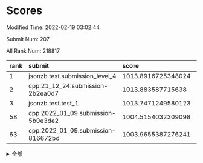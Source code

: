 # Scores

Modified Time: 2022-02-19 03:02:44

Submit Num: 207

All Rank Num: 218817

| rank |               submit               |       score        |       sigma        | pk_num |
| :--- | :--------------------------------- | :----------------- | :----------------- | :----- |
| 1    | jsonzb.test.submission_level_4     | 1013.8916725348024 | 0.8040829369597283 | 4226   |
| 2    | cpp.21_12_24.submission-2b2ea0d7   | 1013.883587715638  | 0.831382298281763  | 4228   |
| 3    | jsonzb.test.test_1                 | 1013.7471249580123 | 0.8228979487998275 | 4224   |
| 58   | cpp.2022_01_09.submission-5b0e3de2 | 1004.5154032309098 | 0.7194436595808328 | 4232   |
| 63   | cpp.2022_01_09.submission-816672bd | 1003.9655387276241 | 0.7143874111922672 | 4228   |


<details>
<summary>全部</summary>

| rank |                 submit                 |       score        |       sigma        | pk_num |
| :--- | :------------------------------------- | :----------------- | :----------------- | :----- |
| 1    | jsonzb.test.submission_level_4         | 1013.8916725348024 | 0.8040829369597283 | 4226   |
| 2    | cpp.21_12_24.submission-2b2ea0d7       | 1013.883587715638  | 0.831382298281763  | 4228   |
| 3    | jsonzb.test.test_1                     | 1013.7471249580123 | 0.8228979487998275 | 4224   |
| 4    | gobigger.level_3.submission_level_3_8  | 1011.4436254347673 | 0.8102291920893816 | 4233   |
| 5    | gobigger.level_3.submission_level_3_0  | 1011.4028645587503 | 0.7749062999638351 | 4232   |
| 6    | gobigger.level_3.submission_level_3_15 | 1011.3604006841111 | 0.8098447876103214 | 4229   |
| 7    | gobigger.level_3.submission_level_3_11 | 1011.3283679671151 | 0.7543120914169061 | 4227   |
| 8    | gobigger.level_3.submission_level_3_25 | 1011.3261972556054 | 0.7946529079043817 | 4233   |
| 9    | gobigger.level_3.submission_level_3_10 | 1011.113488283434  | 0.7694245556437884 | 4227   |
| 10   | gobigger.level_3.submission_level_3_32 | 1011.0798060623588 | 0.7870135642732912 | 4225   |
| 11   | gobigger.level_3.submission_level_3_2  | 1010.9774090958417 | 0.7804039994822244 | 4230   |
| 12   | gobigger.level_3.submission_level_3_7  | 1010.8599820788279 | 0.7877532142195125 | 4229   |
| 13   | gobigger.level_3.submission_level_3_20 | 1010.8391481582759 | 0.7478047626256878 | 4224   |
| 14   | gobigger.level_3.submission_level_3_19 | 1010.808071379714  | 0.7513624204502766 | 4224   |
| 15   | gobigger.level_3.submission_level_3_33 | 1010.7987380099014 | 0.7868116410667418 | 4227   |
| 16   | gobigger.level_3.submission_level_3_27 | 1010.6882624460243 | 0.7667690757557667 | 4225   |
| 17   | gobigger.level_3.submission_level_3_13 | 1010.6881500844615 | 0.7555081708206153 | 4230   |
| 18   | gobigger.level_3.submission_level_3_16 | 1010.6861551920957 | 0.7611502736870042 | 4227   |
| 19   | gobigger.level_3.submission_level_3_12 | 1010.6446047453506 | 0.7654369459526007 | 4227   |
| 20   | gobigger.level_3.submission_level_3_4  | 1010.541637396609  | 0.7627762875478873 | 4228   |
| 21   | gobigger.level_3.submission_level_3_34 | 1010.4728502971678 | 0.7496304816714433 | 4224   |
| 22   | gobigger.level_3.submission_level_3_26 | 1010.4248501556976 | 0.7605930063072196 | 4224   |
| 23   | gobigger.level_3.submission_level_3_44 | 1010.383513139133  | 0.7472832500278819 | 4228   |
| 24   | gobigger.level_3.submission_level_3_29 | 1010.380480466278  | 0.7394664752721226 | 4232   |
| 25   | gobigger.level_3.submission_level_3_6  | 1010.330320668904  | 0.7648902485847605 | 4230   |
| 26   | gobigger.level_3.submission_level_3_48 | 1010.300447714834  | 0.7673287111242154 | 4225   |
| 27   | gobigger.level_3.submission_level_3_47 | 1010.2260994686093 | 0.7499273987246532 | 4227   |
| 28   | gobigger.level_3.submission_level_3_14 | 1010.200731013708  | 0.7519631258400754 | 4227   |
| 29   | gobigger.level_3.submission_level_3_9  | 1010.145515868765  | 0.7589596961753922 | 4232   |
| 30   | gobigger.level_3.submission_level_3_5  | 1010.087774854371  | 0.7843670535651116 | 4229   |
| 31   | gobigger.level_3.submission_level_3_45 | 1010.0102075765656 | 0.7605548867836471 | 4231   |
| 32   | gobigger.level_3.submission_level_3_1  | 1010.0081686545062 | 0.7821667828419566 | 4227   |
| 33   | gobigger.level_3.submission_level_3_28 | 1009.993437672545  | 0.7704147204033032 | 4229   |
| 34   | gobigger.level_3.submission_level_3_37 | 1009.9723710887685 | 0.7617230006352173 | 4228   |
| 35   | gobigger.level_3.submission_level_3_21 | 1009.9480588476695 | 0.7500192890302307 | 4228   |
| 36   | gobigger.level_3.submission_level_3_39 | 1009.8421246416146 | 0.7416795444867771 | 4230   |
| 37   | gobigger.level_3.submission_level_3_46 | 1009.7990631459642 | 0.7466076995079443 | 4229   |
| 38   | gobigger.level_3.submission_level_3_43 | 1009.6203685225337 | 0.7814482506293308 | 4222   |
| 39   | gobigger.level_3.submission_level_3_40 | 1009.6178790934156 | 0.7639969339927455 | 4227   |
| 40   | gobigger.level_3.submission_level_3_23 | 1009.5273929354205 | 0.7310283454088896 | 4227   |
| 41   | gobigger.level_3.submission_level_3_24 | 1009.5126898146355 | 0.7529659152561374 | 4226   |
| 42   | gobigger.level_3.submission_level_3_17 | 1009.5075995885339 | 0.7744098996695753 | 4231   |
| 43   | gobigger.level_3.submission_level_3_30 | 1009.3690997438217 | 0.762054249528574  | 4229   |
| 44   | gobigger.level_3.submission_level_3_38 | 1009.342338058065  | 0.7551206328153811 | 4224   |
| 45   | gobigger.level_3.submission_level_3_22 | 1009.1237115757771 | 0.7463599670326436 | 4228   |
| 46   | gobigger.level_3.submission_level_3_35 | 1009.1030149209743 | 0.7524335000795569 | 4229   |
| 47   | gobigger.level_3.submission_level_3_31 | 1009.0248339983542 | 0.744661527804211  | 4225   |
| 48   | gobigger.level_3.submission_level_3_36 | 1008.9471076854868 | 0.7453060700219074 | 4228   |
| 49   | gobigger.level_3.submission_level_3_3  | 1008.8980221245424 | 0.7325302837661092 | 4233   |
| 50   | gobigger.level_3.submission_level_3_42 | 1008.7911819721713 | 0.7388009315346374 | 4230   |
| 51   | gobigger.level_3.submission_level_3_18 | 1008.5900133846516 | 0.7431107800555511 | 4229   |
| 52   | gobigger.level_3.submission_level_3_41 | 1008.5665206377611 | 0.7742541310573848 | 4224   |
| 53   | gobigger.level_3.submission_level_3_49 | 1008.4313387525328 | 0.7359977780405633 | 4225   |
| 54   | gobigger.level_1.submission_level_1_18 | 1005.1354025302866 | 0.7151287423038171 | 4227   |
| 55   | gobigger.level_1.submission_level_1_6  | 1004.6534820717908 | 0.7190254115697999 | 4230   |
| 56   | gobigger.level_1.submission_level_1_43 | 1004.6441915867372 | 0.7093287839343406 | 4223   |
| 57   | gobigger.level_1.submission_level_1_12 | 1004.5815524147328 | 0.7247668204461273 | 4226   |
| 58   | cpp.2022_01_09.submission-5b0e3de2     | 1004.5154032309098 | 0.7194436595808328 | 4232   |
| 59   | gobigger.level_1.submission_level_1_31 | 1004.2739651243426 | 0.7297073558832702 | 4231   |
| 60   | gobigger.level_1.submission_level_1_38 | 1004.1936840527128 | 0.7185143363269955 | 4228   |
| 61   | gobigger.level_1.submission_level_1_34 | 1004.1897880462092 | 0.7134319551726468 | 4229   |
| 62   | gobigger.level_1.submission_level_1_29 | 1004.1638463369738 | 0.7256363915491459 | 4227   |
| 63   | cpp.2022_01_09.submission-816672bd     | 1003.9655387276241 | 0.7143874111922672 | 4228   |
| 64   | gobigger.level_1.submission_level_1_1  | 1003.878481492641  | 0.7250591188728174 | 4225   |
| 65   | gobigger.level_1.submission_level_1_26 | 1003.8076786884166 | 0.7072397043561036 | 4228   |
| 66   | gobigger.level_1.submission_level_1_21 | 1003.7860446427347 | 0.7263296471477395 | 4225   |
| 67   | gobigger.level_1.submission_level_1_45 | 1003.7737674476956 | 0.7086694224873015 | 4231   |
| 68   | gobigger.level_1.submission_level_1_10 | 1003.7124374561538 | 0.7040693995981683 | 4230   |
| 69   | gobigger.level_1.submission_level_1_11 | 1003.6799868697601 | 0.7135002137390821 | 4228   |
| 70   | gobigger.level_1.submission_level_1_5  | 1003.6669601042724 | 0.7124414141238959 | 4229   |
| 71   | gobigger.level_1.submission_level_1_46 | 1003.638886029314  | 0.7165652694234619 | 4230   |
| 72   | gobigger.level_1.submission_level_1_8  | 1003.6047788832448 | 0.7193410543984105 | 4225   |
| 73   | gobigger.level_1.submission_level_1_3  | 1003.6034624510722 | 0.7094750702080407 | 4229   |
| 74   | gobigger.level_1.submission_level_1_36 | 1003.5998635358058 | 0.7035090397711345 | 4225   |
| 75   | gobigger.level_1.submission_level_1_17 | 1003.5696708441401 | 0.7171954619475409 | 4227   |
| 76   | gobigger.level_1.submission_level_1_35 | 1003.5005111690045 | 0.7149107508479945 | 4233   |
| 77   | gobigger.level_1.submission_level_1_7  | 1003.4369663375918 | 0.7061151552687274 | 4233   |
| 78   | gobigger.level_1.submission_level_1_20 | 1003.3889182662431 | 0.7182316818488699 | 4227   |
| 79   | gobigger.level_1.submission_level_1_44 | 1003.3513670237357 | 0.7269359727790677 | 4228   |
| 80   | gobigger.level_1.submission_level_1_28 | 1003.3022870181223 | 0.7042959636160199 | 4230   |
| 81   | gobigger.level_1.submission_level_1_23 | 1003.2765997268003 | 0.7181281135214239 | 4233   |
| 82   | gobigger.level_1.submission_level_1_0  | 1003.2133559097573 | 0.7241815773962543 | 4232   |
| 83   | gobigger.level_1.submission_level_1_42 | 1003.2091635223398 | 0.7225197058751583 | 4230   |
| 84   | gobigger.level_1.submission_level_1_22 | 1003.152703648769  | 0.7144762004098295 | 4230   |
| 85   | gobigger.level_1.submission_level_1_2  | 1003.1052476996656 | 0.7142137380262563 | 4229   |
| 86   | gobigger.level_1.submission_level_1_40 | 1003.1036933550054 | 0.700047309263293  | 4228   |
| 87   | gobigger.level_1.submission_level_1_41 | 1003.0504417590362 | 0.7090248733127037 | 4227   |
| 88   | gobigger.level_1.submission_level_1_14 | 1003.0330819913283 | 0.7229773360819387 | 4227   |
| 89   | gobigger.level_1.submission_level_1_30 | 1002.9787750387146 | 0.7073629908108064 | 4225   |
| 90   | gobigger.level_1.submission_level_1_27 | 1002.9787637271572 | 0.7098735170029763 | 4225   |
| 91   | gobigger.level_1.submission_level_1_24 | 1002.9644285343571 | 0.7017169177399463 | 4226   |
| 92   | gobigger.level_1.submission_level_1_47 | 1002.9412131672761 | 0.7163600905709763 | 4227   |
| 93   | gobigger.level_1.submission_level_1_25 | 1002.9219267528156 | 0.7221658377404793 | 4232   |
| 94   | gobigger.level_1.submission_level_1_32 | 1002.9043989791815 | 0.7203769594080129 | 4221   |
| 95   | gobigger.level_1.submission_level_1_13 | 1002.834721102218  | 0.7173375193569648 | 4228   |
| 96   | gobigger.level_1.submission_level_1_33 | 1002.7026469682469 | 0.7194839760202792 | 4228   |
| 97   | gobigger.level_1.submission_level_1_15 | 1002.6550855935594 | 0.7122853147963055 | 4233   |
| 98   | gobigger.level_1.submission_level_1_37 | 1002.5872370283945 | 0.7330684367079131 | 4227   |
| 99   | gobigger.level_1.submission_level_1_16 | 1002.5871742521517 | 0.7257416740563913 | 4228   |
| 100  | gobigger.level_1.submission_level_1_9  | 1002.5686642679184 | 0.7113234102345073 | 4230   |
| 101  | gobigger.level_1.submission_level_1_49 | 1002.2144070431167 | 0.7136535041625683 | 4231   |
| 102  | gobigger.level_1.submission_level_1_39 | 1002.1840981484843 | 0.723129674019377  | 4230   |
| 103  | gobigger.level_1.submission_level_1_48 | 1002.179469323623  | 0.7234647546331004 | 4234   |
| 104  | gobigger.level_1.submission_level_1_4  | 1001.9838137896037 | 0.7166640168013843 | 4229   |
| 105  | gobigger.level_1.submission_level_1_19 | 1001.6560946078279 | 0.7015631977239394 | 4228   |
| 106  | gobigger.random.submission_random_35   | 997.3255992792134  | 0.7133483804278484 | 4230   |
| 107  | gobigger.random.submission_random_9    | 996.9388110148948  | 0.7040800779766782 | 4231   |
| 108  | gobigger.random.submission_random_37   | 996.8659763966447  | 0.699956847649778  | 4229   |
| 109  | gobigger.random.submission_random_32   | 996.7379295790342  | 0.7002881842635891 | 4230   |
| 110  | gobigger.random.submission_random_16   | 996.6107754431837  | 0.702488211151118  | 4233   |
| 111  | gobigger.random.submission_random_41   | 996.5962564470062  | 0.7148305565615565 | 4228   |
| 112  | gobigger.random.submission_random_49   | 996.5452589716814  | 0.7030976239681318 | 4228   |
| 113  | gobigger.random.submission_random_12   | 996.4150845918465  | 0.7044226979653473 | 4226   |
| 114  | gobigger.random.submission_random_4    | 996.3668114451946  | 0.7247315694080233 | 4232   |
| 115  | gobigger.random.submission_random_45   | 996.3610213582666  | 0.7166224976166555 | 4229   |
| 116  | gobigger.random.submission_random_38   | 996.2568874483549  | 0.7097087994560088 | 4228   |
| 117  | gobigger.random.submission_random_29   | 996.2422159384344  | 0.7034185102887948 | 4226   |
| 118  | gobigger.random.submission_random_6    | 996.2251741837919  | 0.7053012483534125 | 4227   |
| 119  | gobigger.random.submission_random_5    | 996.2167789269828  | 0.7036182295519228 | 4225   |
| 120  | gobigger.random.submission_random_18   | 996.1869491269085  | 0.7077507785288615 | 4226   |
| 121  | gobigger.random.submission_random_1    | 996.1732244707133  | 0.7038303509745439 | 4231   |
| 122  | gobigger.random.submission_random_36   | 996.1628373965084  | 0.7008053292981673 | 4228   |
| 123  | gobigger.random.submission_random_14   | 996.1586041247765  | 0.7041158190115046 | 4228   |
| 124  | gobigger.random.submission_random_20   | 996.1164140885753  | 0.7173653535018794 | 4225   |
| 125  | gobigger.random.submission_random_25   | 996.0689924540096  | 0.7012336503939188 | 4228   |
| 126  | gobigger.random.submission_random_30   | 996.0471812227852  | 0.7087565130367687 | 4232   |
| 127  | gobigger.random.submission_random_27   | 996.0389283744577  | 0.7209921033502413 | 4234   |
| 128  | gobigger.random.submission_random_21   | 995.9790801552504  | 0.7113234381907111 | 4230   |
| 129  | gobigger.random.submission_random_23   | 995.9623861213703  | 0.7196391502483761 | 4231   |
| 130  | gobigger.random.submission_random_13   | 995.9386418071539  | 0.7247927371937956 | 4227   |
| 131  | gobigger.random.submission_random_47   | 995.9316001044014  | 0.7079019905501814 | 4229   |
| 132  | gobigger.random.submission_random_24   | 995.9123338020971  | 0.7114013409229134 | 4227   |
| 133  | gobigger.random.submission_random_7    | 995.9096984007748  | 0.7239992258798371 | 4231   |
| 134  | gobigger.random.submission_random_40   | 995.8469787130389  | 0.712365371053922  | 4232   |
| 135  | gobigger.random.submission_random_39   | 995.8466082476459  | 0.733816996678261  | 4228   |
| 136  | gobigger.random.submission_random_10   | 995.7522390860432  | 0.7134617542566812 | 4231   |
| 137  | gobigger.random.submission_random_28   | 995.665229183807   | 0.7084049941927613 | 4228   |
| 138  | gobigger.random.submission_random_33   | 995.6608176666989  | 0.7380112810331938 | 4228   |
| 139  | gobigger.random.submission_random_34   | 995.5475947865405  | 0.7135702222457686 | 4232   |
| 140  | gobigger.random.submission_random_48   | 995.5314938811787  | 0.7084258140354492 | 4230   |
| 141  | gobigger.random.submission_random_11   | 995.5251350363218  | 0.7212323786988613 | 4225   |
| 142  | gobigger.random.submission_random_43   | 995.4769188645289  | 0.7157423570865087 | 4226   |
| 143  | gobigger.random.submission_random_44   | 995.405968628115   | 0.6999647392165436 | 4222   |
| 144  | gobigger.random.submission_random_46   | 995.4017418297478  | 0.7213154074434315 | 4225   |
| 145  | gobigger.random.submission_random_22   | 995.3924759480541  | 0.6995283639145162 | 4228   |
| 146  | gobigger.random.submission_random_8    | 995.3892501627328  | 0.6987526299805303 | 4231   |
| 147  | gobigger.random.submission_random_26   | 995.3296789089034  | 0.7198506872864624 | 4229   |
| 148  | gobigger.random.submission_random_17   | 995.1794534012745  | 0.7266200867845147 | 4222   |
| 149  | gobigger.random.submission_random_2    | 995.1390345290195  | 0.7052803289941517 | 4226   |
| 150  | gobigger.random.submission_random_0    | 995.1281682008986  | 0.7108912236334741 | 4233   |
| 151  | gobigger.random.submission_random_15   | 995.1173578316852  | 0.7172420646836271 | 4225   |
| 152  | gobigger.random.submission_random_31   | 995.0922176260435  | 0.7156981745169104 | 4232   |
| 153  | gobigger.random.submission_random_19   | 995.0754867363934  | 0.710088118360518  | 4232   |
| 154  | gobigger.random.submission_random_42   | 995.0183807145942  | 0.7220089989635539 | 4225   |
| 155  | gobigger.random.submission_random_3    | 994.9796401613521  | 0.7141967694687159 | 4228   |
| 156  | gobigger.level_2.submission_level_2_6  | 993.883458714752   | 0.7234562959023313 | 4229   |
| 157  | gobigger.level_2.submission_level_2_11 | 993.6386391475518  | 0.7494894473693775 | 4234   |
| 158  | gobigger.level_2.submission_level_2_21 | 993.4711757994223  | 0.7163368218791598 | 4229   |
| 159  | gobigger.level_2.submission_level_2_13 | 993.3691160265618  | 0.7219259141779514 | 4230   |
| 160  | gobigger.level_2.submission_level_2_19 | 993.3528857078879  | 0.7377894243083052 | 4228   |
| 161  | gobigger.level_2.submission_level_2_17 | 993.3515372619894  | 0.7303918083686545 | 4234   |
| 162  | gobigger.level_2.submission_level_2_10 | 992.8673822050004  | 0.7390532121117259 | 4229   |
| 163  | gobigger.level_2.submission_level_2_22 | 992.8356880656297  | 0.7447262866479897 | 4232   |
| 164  | gobigger.level_2.submission_level_2_12 | 992.8335800176658  | 0.7152497907254616 | 4226   |
| 165  | gobigger.level_2.submission_level_2_33 | 992.6408915484549  | 0.7414546108694563 | 4227   |
| 166  | gobigger.level_2.submission_level_2_32 | 992.574990227111   | 0.737586447177641  | 4228   |
| 167  | gobigger.level_2.submission_level_2_38 | 992.4895012307106  | 0.7293199317737008 | 4221   |
| 168  | gobigger.level_2.submission_level_2_2  | 992.4391869180658  | 0.7579379269759211 | 4228   |
| 169  | gobigger.level_2.submission_level_2_9  | 992.3876275376847  | 0.7603357015463407 | 4226   |
| 170  | gobigger.level_2.submission_level_2_41 | 992.356408320356   | 0.7563337540552708 | 4229   |
| 171  | gobigger.level_2.submission_level_2_25 | 992.3551934563818  | 0.7249460490615292 | 4229   |
| 172  | gobigger.level_2.submission_level_2_23 | 992.3294450846723  | 0.7394128678397806 | 4232   |
| 173  | gobigger.level_2.submission_level_2_42 | 992.2648101086015  | 0.7432118108295622 | 4227   |
| 174  | gobigger.level_2.submission_level_2_29 | 992.1910306738007  | 0.7317137026232536 | 4232   |
| 175  | gobigger.level_2.submission_level_2_3  | 992.1644027289816  | 0.7415544873445045 | 4225   |
| 176  | gobigger.level_2.submission_level_2_27 | 992.1446582351865  | 0.7578198784299132 | 4232   |
| 177  | gobigger.level_2.submission_level_2_49 | 992.0447979711814  | 0.7550989464644878 | 4230   |
| 178  | gobigger.level_2.submission_level_2_44 | 991.9228993152509  | 0.7446800846084637 | 4231   |
| 179  | gobigger.level_2.submission_level_2_35 | 991.7902436347755  | 0.7526150167159182 | 4231   |
| 180  | gobigger.level_2.submission_level_2_28 | 991.7738442970757  | 0.7505730355615507 | 4229   |
| 181  | gobigger.level_2.submission_level_2_40 | 991.7720389976541  | 0.7456627093857436 | 4232   |
| 182  | gobigger.level_2.submission_level_2_37 | 991.7577464883311  | 0.7547261690823466 | 4223   |
| 183  | gobigger.level_2.submission_level_2_39 | 991.65869350138    | 0.756106604463319  | 4228   |
| 184  | gobigger.level_2.submission_level_2_34 | 991.651308736282   | 0.7579975222463042 | 4228   |
| 185  | gobigger.level_2.submission_level_2_20 | 991.6025109484206  | 0.7579212713378071 | 4230   |
| 186  | gobigger.level_2.submission_level_2_18 | 991.5902200021961  | 0.7398949861699476 | 4225   |
| 187  | gobigger.level_2.submission_level_2_7  | 991.4954760735823  | 0.7456435430914908 | 4225   |
| 188  | gobigger.level_2.submission_level_2_14 | 991.4299159370261  | 0.749115416748954  | 4225   |
| 189  | gobigger.level_2.submission_level_2_43 | 991.3578942022164  | 0.748447281582027  | 4229   |
| 190  | gobigger.level_2.submission_level_2_15 | 991.3058230238196  | 0.7487237279495387 | 4228   |
| 191  | gobigger.level_2.submission_level_2_0  | 991.298591813794   | 0.7621735968545382 | 4230   |
| 192  | gobigger.level_2.submission_level_2_48 | 991.274328386365   | 0.7618519119309247 | 4229   |
| 193  | gobigger.level_2.submission_level_2_46 | 991.2469636602119  | 0.7516047255290891 | 4229   |
| 194  | gobigger.level_2.submission_level_2_4  | 991.2342437672962  | 0.7714921874242173 | 4231   |
| 195  | gobigger.level_2.submission_level_2_26 | 991.1670951303191  | 0.7564717645635995 | 4226   |
| 196  | gobigger.level_2.submission_level_2_8  | 991.0859867062112  | 0.7549982907316283 | 4229   |
| 197  | gobigger.level_2.submission_level_2_45 | 991.0379143370924  | 0.7698751860577501 | 4228   |
| 198  | gobigger.level_2.submission_level_2_30 | 991.0288124025705  | 0.7534986505002312 | 4232   |
| 199  | gobigger.level_2.submission_level_2_36 | 990.9897183287333  | 0.7663736978775361 | 4227   |
| 200  | gobigger.level_2.submission_level_2_24 | 990.9582040661099  | 0.7485717545678944 | 4228   |
| 201  | gobigger.level_2.submission_level_2_16 | 990.8582521577147  | 0.7603465125952672 | 4225   |
| 202  | gobigger.level_2.submission_level_2_47 | 990.7808797280196  | 0.7481009499375367 | 4226   |
| 203  | gobigger.level_2.submission_level_2_1  | 990.6479697163193  | 0.742561375578097  | 4226   |
| 204  | gobigger.level_2.submission_level_2_31 | 990.5413556617975  | 0.7774506576525813 | 4230   |
| 205  | gobigger.level_2.submission_level_2_5  | 989.5026306189346  | 0.7588344331674588 | 4235   |
| 206  | gobigger.none.submission_none_1        | 978.8009954562151  | 1.2182685395745234 | 4230   |
| 207  | gobigger.none.submission_none_0        | 978.4462918455371  | 1.3410099911147726 | 4228   |

</details>